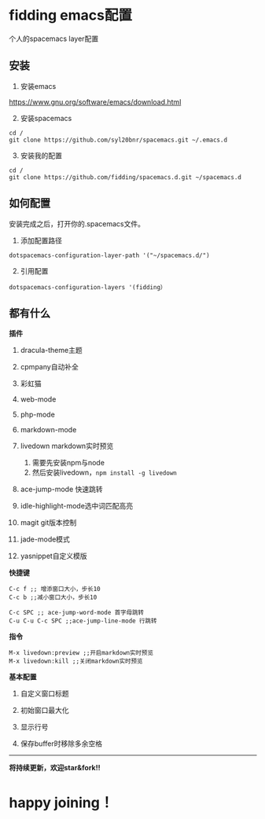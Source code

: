 
# fidding emacs配置
个人的spacemacs layer配置

## 安装

1. 安装emacs

 https://www.gnu.org/software/emacs/download.html

2. 安装spacemacs
```
cd /
git clone https://github.com/syl20bnr/spacemacs.git ~/.emacs.d
```
3. 安装我的配置
```
cd /
git clone https://github.com/fidding/spacemacs.d.git ~/spacemacs.d
```

## 如何配置

安装完成之后，打开你的.spacemacs文件。

1. 添加配置路径
```
dotspacemacs-configuration-layer-path '("~/spacemacs.d/")
```
2. 引用配置
```
dotspacemacs-configuration-layers '(fidding）
```

## 都有什么
**插件**

1. dracula-theme主题

2. cpmpany自动补全

3. 彩虹猫

4. web-mode

5. php-mode

6. markdown-mode

7. livedown markdown实时预览

    1. 需要先安装npm与node
    2. 然后安装livedown，```npm install -g livedown```

8. ace-jump-mode 快速跳转

9. idle-highlight-mode选中词匹配高亮

10. magit git版本控制

11. jade-mode模式

12. yasnippet自定义模版

**快捷键**

```
C-c f ;; 增添窗口大小，步长10
C-c b ;;减小窗口大小，步长10

C-c SPC ;; ace-jump-word-mode 首字母跳转
C-u C-u C-c SPC ;;ace-jump-line-mode 行跳转
```

**指令**

```
M-x livedown:preview ;;开启markdown实时预览
M-x livedown:kill ;;关闭markdown实时预览
```

**基本配置**

1. 自定义窗口标题

2. 初始窗口最大化

3. 显示行号

4. 保存buffer时移除多余空格

***
**将持续更新，欢迎star&fork!!**
# happy joining！
